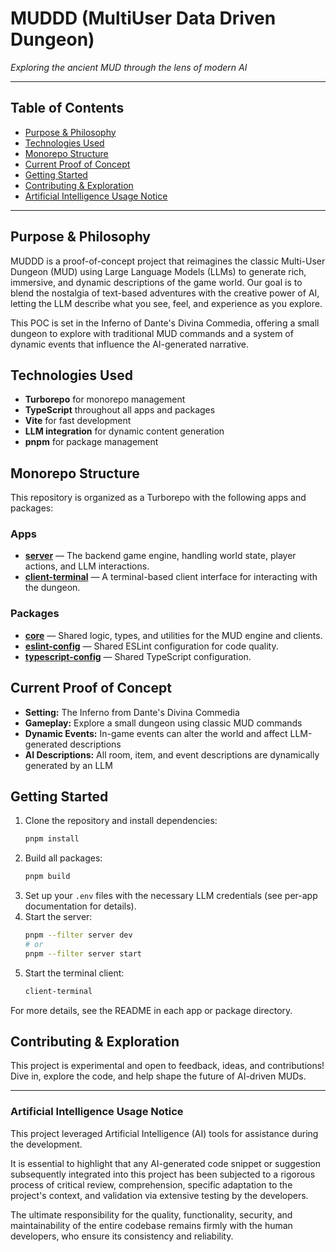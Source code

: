 # MUDDD (MultiUser Data Driven Dungeon)

_Exploring the ancient MUD through the lens of modern AI_

---

## Table of Contents

- [Purpose & Philosophy](#purpose--philosophy)
- [Technologies Used](#technologies-used)
- [Monorepo Structure](#monorepo-structure)
- [Current Proof of Concept](#current-proof-of-concept)
- [Getting Started](#getting-started)
- [Contributing & Exploration](#contributing--exploration)
- [Artificial Intelligence Usage Notice](#artificial-intelligence-usage-notice)

---

## Purpose & Philosophy

MUDDD is a proof-of-concept project that reimagines the classic Multi-User Dungeon (MUD) using Large Language Models (LLMs) to generate rich, immersive, and dynamic descriptions of the game world. Our goal is to blend the nostalgia of text-based adventures with the creative power of AI, letting the LLM describe what you see, feel, and experience as you explore.

This POC is set in the Inferno of Dante's Divina Commedia, offering a small dungeon to explore with traditional MUD commands and a system of dynamic events that influence the AI-generated narrative.

## Technologies Used

- **Turborepo** for monorepo management
- **TypeScript** throughout all apps and packages
- **Vite** for fast development
- **LLM integration** for dynamic content generation
- **pnpm** for package management

## Monorepo Structure

This repository is organized as a Turborepo with the following apps and packages:

### Apps

- [**server**](./apps/server) — The backend game engine, handling world state, player actions, and LLM interactions.
- [**client-terminal**](./apps/client-terminal) — A terminal-based client interface for interacting with the dungeon.

### Packages

- [**core**](./packages/core) — Shared logic, types, and utilities for the MUD engine and clients.
- [**eslint-config**](./packages/eslint-config) — Shared ESLint configuration for code quality.
- [**typescript-config**](./packages/typescript-config) — Shared TypeScript configuration.

## Current Proof of Concept

- **Setting:** The Inferno from Dante's Divina Commedia
- **Gameplay:** Explore a small dungeon using classic MUD commands
- **Dynamic Events:** In-game events can alter the world and affect LLM-generated descriptions
- **AI Descriptions:** All room, item, and event descriptions are dynamically generated by an LLM

## Getting Started

1. Clone the repository and install dependencies:
   ```sh
   pnpm install
   ```
2. Build all packages:
   ```sh
   pnpm build
   ```
3. Set up your `.env` files with the necessary LLM credentials (see per-app documentation for details).
4. Start the server:
   ```sh
   pnpm --filter server dev
   # or
   pnpm --filter server start
   ```
5. Start the terminal client:
   ```sh
   client-terminal
   ```

For more details, see the README in each app or package directory.

## Contributing & Exploration

This project is experimental and open to feedback, ideas, and contributions! Dive in, explore the code, and help shape the future of AI-driven MUDs.

---

### Artificial Intelligence Usage Notice

This project leveraged Artificial Intelligence (AI) tools for assistance during the development.

It is essential to highlight that any AI-generated code snippet or suggestion subsequently integrated into this project has been subjected to a rigorous process of critical review, comprehension, specific adaptation to the project's context, and validation via extensive testing by the developers.

The ultimate responsibility for the quality, functionality, security, and maintainability of the entire codebase remains firmly with the human developers, who ensure its consistency and reliability.

